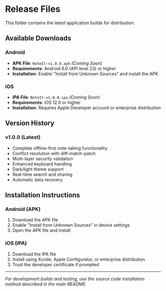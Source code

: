 # Release Files

This folder contains the latest application builds for distribution.

## Available Downloads

### Android
- **APK File**: `NoteIt-v1.0.0.apk` *(Coming Soon)*
- **Requirements**: Android 6.0 (API level 23) or higher
- **Installation**: Enable "Install from Unknown Sources" and install the APK

### iOS  
- **IPA File**: `NoteIt-v1.0.0.ipa` *(Coming Soon)*
- **Requirements**: iOS 12.0 or higher
- **Installation**: Requires Apple Developer account or enterprise distribution

## Version History

### v1.0.0 (Latest)
- Complete offline-first note-taking functionality
- Conflict resolution with diff-match-patch
- Multi-layer security validation
- Enhanced keyboard handling
- Dark/light theme support
- Real-time search and sharing
- Automatic data recovery

## Installation Instructions

### Android (APK)
1. Download the APK file
2. Enable "Install from Unknown Sources" in device settings
3. Open the APK file and install

### iOS (IPA) 
1. Download the IPA file
2. Install using Xcode, Apple Configurator, or enterprise distribution
3. Trust the developer certificate if prompted

---

*For development builds and testing, use the source code installation method described in the main README.* 